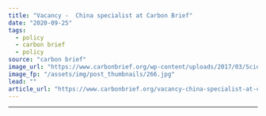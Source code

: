 ```yaml
---
title: "Vacancy -  China specialist at Carbon Brief"
date: "2020-09-25"
tags: 
  - policy
  - carbon brief
  - policy
source: "carbon brief"
image_url: "https://www.carbonbrief.org/wp-content/uploads/2017/03/Science-Writer-Vacancy-hero-107x71.jpg"
image_fp: "/assets/img/post_thumbnails/266.jpg"
lead: ""
article_url: "https://www.carbonbrief.org/vacancy-china-specialist-at-carbon-brief"
---
```


---
